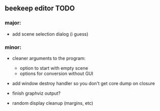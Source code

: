 ## beekeep editor TODO

### major:

- add scene selection dialog (i guess)

### minor:

- cleaner arguments to the program:
  - option to start with empty scene
  - options for conversion without GUI

- add window destroy handler so you don't get core dump on closure

- finish graphviz output?

- random display cleanup (margins, etc)